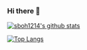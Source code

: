 ### Hi there 👋

[![sboh1214's github stats](https://github-readme-stats.vercel.app/api?username=sboh1214)](https://github.com/anuraghazra/github-readme-stats)

[![Top Langs](https://github-readme-stats.vercel.app/api/top-langs/?username=sboh1214)](https://github.com/anuraghazra/github-readme-stats)

<!--
**sboh1214/sboh1214** is a ✨ _special_ ✨ repository because its `README.md` (this file) appears on your GitHub profile.

Here are some ideas to get you started:

- 🔭 I’m currently working on ...
- 🌱 I’m currently learning ...
- 👯 I’m looking to collaborate on ...
- 🤔 I’m looking for help with ...
- 💬 Ask me about ...
- 📫 How to reach me: ...
- 😄 Pronouns: ...
- ⚡ Fun fact: ...
-->
